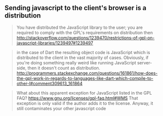 ## Sending javascript to the client's browser is a distribution

> You have distributed the JavaScript library to the user; you are required to comply with the GPL's requirements on distribution then
> http://stackoverflow.com/questions/1239470/restrictions-of-gpl-on-javascript-libraries/1239497#1239497

> in the case of Dart the resulting object code is JavaScript which is distributed to the client in the vast majority of cases. Obviously, if you're doing something really weird like running JavaScript server-side, then it doesn't count as distribution.
> http://programmers.stackexchange.com/questions/161861/how-does-the-gpl-work-in-regards-to-languages-like-dart-which-compile-to-other-l#comment309613_161864

> What about this apparent exception for JavaScript listed in the GPL FAQ? https://www.gnu.org/licenses/gpl-faq.html#WMS
> That exception is only valid if the author adds it to the license. Anyway, it still contaminates your other javascript code
